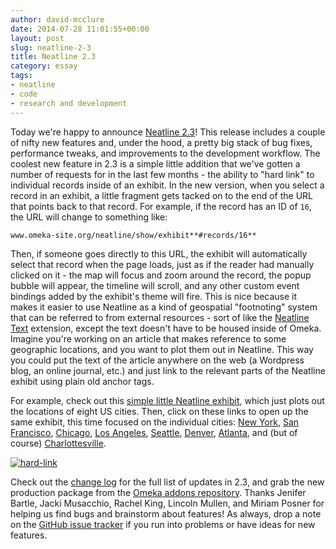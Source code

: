 ```yaml
---
author: david-mcclure
date: 2014-07-28 11:01:55+00:00
layout: post
slug: neatline-2-3
title: Neatline 2.3
category: essay
tags:
- neatline
- code
- research and development
---
```


Today we're happy to announce [Neatline 2.3](http://omeka.org/add-ons/plugins/neatline/)! This release includes a couple of nifty new features and, under the hood, a pretty big stack of bug fixes, performance tweaks, and improvements to the development workflow. The coolest new feature in 2.3 is a simple little addition that we've gotten a number of requests for in the last few months - the ability to "hard link" to individual records inside of an exhibit. In the new version, when you select a record in an exhibit, a little fragment gets tacked on to the end of the URL that points back to that record. For example, if the record has an ID of `16`, the URL will change to something like:

`www.omeka-site.org/neatline/show/exhibit**#records/16**`

Then, if someone goes directly to this URL, the exhibit will automatically select that record when the page loads, just as if the reader had manually clicked on it - the map will focus and zoom around the record, the popup bubble will appear, the timeline will scroll, and any other custom event bindings added by the exhibit's theme will fire. This is nice because it makes it easier to use Neatline as a kind of geospatial "footnoting" system that can be referred to from external resources - sort of like the [Neatline Text](https://scholarslab.org/announcements/neatline-text/) extension, except the text doesn't have to be housed inside of Omeka. Imagine you're working on an article that makes reference to some geographic locations, and you want to plot them out in Neatline. This way you could put the text of the article anywhere on the web (a Wordpress blog, an online journal, etc.) and just link to the relevant parts of the Neatline exhibit using plain old anchor tags.

For example, check out this [simple little Neatline exhibit](http://neatline.dclure.org/neatline/show/record-links-demo), which just plots out the locations of eight US cities. Then, click on these links to open up the same exhibit, this time focused on the individual cities: [New York](http://neatline.dclure.org/neatline/show/record-links-demo#records/1526), [San Francisco](http://neatline.dclure.org/neatline/show/record-links-demo#records/1525), [Chicago](http://neatline.dclure.org/neatline/show/record-links-demo#records/1527), [Los Angeles](http://neatline.dclure.org/neatline/show/record-links-demo#records/1528), [Seattle](http://neatline.dclure.org/neatline/show/record-links-demo#records/1531), [Denver](http://neatline.dclure.org/neatline/show/record-links-demo#records/1530), [Atlanta](http://neatline.dclure.org/neatline/show/record-links-demo#records/1532), and (but of course) [Charlottesville](http://neatline.dclure.org/neatline/show/record-links-demo#records/1529).

[![hard-link](http://dclure.org/wp-content/uploads/2014/07/hard-link1-1024x591.jpg)](http://neatline.dclure.org/neatline/show/record-links-demo#records/1525)

Check out the [change log](https://github.com/scholarslab/Neatline/releases/tag/2.3.0) for the full list of updates in 2.3, and grab the new production package from the [Omeka addons repository](http://omeka.org/add-ons/plugins/neatline/). Thanks Jenifer Bartle, Jacki Musacchio, Rachel King, Lincoln Mullen, and Miriam Posner for helping us find bugs and brainstorm about features! As always, drop a note on the [GitHub issue tracker](https://github.com/scholarslab/Neatline/issues?direction=desc&sort=created&state=closed) if you run into problems or have ideas for new features.
